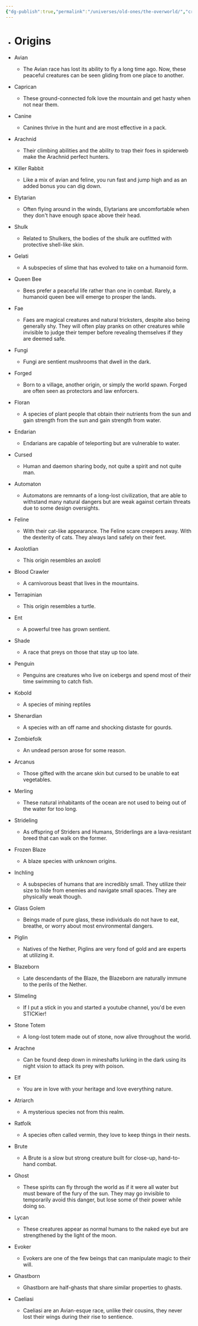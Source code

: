 ```yaml
---
{"dg-publish":true,"permalink":"/universes/old-ones/the-overworld/","created":"2024-06-18T14:39:26.720-05:00","updated":"2024-06-18T14:53:43.258-05:00"}
---
```


- # Origins
    

- Avian
	- The Avian race has lost its ability to fly a long time ago. Now, these peaceful creatures can be seen gliding from one place to another. 
    

- Caprican
	- These ground-connected folk love the mountain and get hasty when not near them.
    

- Canine
	- Canines thrive in the hunt and are most effective in a pack.
    

- Arachnid
	- Their climbing abilities and the ability to trap their foes in spiderweb make the Arachnid perfect hunters.
    

- Killer Rabbit
	- Like a mix of avian and feline, you run fast and jump high and as an added bonus you can dig down.
    

- Elytarian
	- Often flying around in the winds, Elytarians are uncomfortable when they don't have enough space above their head.
    

- Shulk
	- Related to Shulkers, the bodies of the shulk are outfitted with protective shell-like skin.
    

- Gelati
	- A subspecies of slime that has evolved to take on a humanoid form.
    

- Queen Bee
	- Bees prefer a peaceful life rather than one in combat. Rarely, a humanoid queen bee will emerge to prosper the lands.
    

- Fae
	- Faes are magical creatures and natural tricksters, despite also being generally shy. They will often play pranks on other creatures while invisible to judge their temper before revealing themselves if they are deemed safe.
    

- Fungi
	- Fungi are sentient mushrooms that dwell in the dark.


- Forged
	- Born to a village, another origin, or simply the world spawn. Forged are often seen as protectors and law enforcers.
	
- Floran
	- A species of plant people that obtain their nutrients from the sun and gain strength from the sun and gain strength from water.
    

- Endarian
	- Endarians are capable of teleporting but are vulnerable to water.
    

- Cursed
	- Human and daemon sharing body, not quite a spirit and not quite man.
    

- Automaton
	- Automatons are remnants of a long-lost civilization, that are able to withstand many natural dangers but are weak against certain threats due to some design oversights.
    

- Feline
	- With their cat-like appearance. The Feline scare creepers away. With the dexterity of cats. They always land safely on their feet.

- Axolotlian
	- This origin resembles an axolotl

- Blood Crawler
	- A carnivorous beast that lives in the mountains.
    

- Terrapinian
	- This origin resembles a turtle.
    

- Ent
	- A powerful tree has grown sentient.
    

- Shade
	- A race that preys on those that stay up too late.
    

- Penguin
	- Penguins are creatures who live on icebergs and spend most of their time swimming to catch fish.
    

- Kobold
	- A species of mining reptiles
    

- Shenardian
	- A species with an off name and shocking distaste for gourds.
    

- Zombiefolk
	- An undead person arose for some reason.
    

- Arcanus
	- Those gifted with the arcane skin but cursed to be unable to eat vegetables.

- Merling
	- These natural inhabitants of the ocean are not used to being out of the water for too long.
    

- Strideling
	- As offspring of Striders and Humans, Striderlings are a lava-resistant breed that can walk on the former.
    

- Frozen Blaze
	- A blaze species with unknown origins.
    

- Inchling
	- A subspecies of humans that are incredibly small. They utilize their size to hide from enemies and navigate small spaces. They are physically weak though.
    

- Glass Golem
	- Beings made of pure glass, these individuals do not have to eat, breathe, or worry about most environmental dangers.
    

- Piglin
	- Natives of the Nether, Piglins are very fond of gold and are experts at utilizing it.
    

- Blazeborn
	- Late descendants of the Blaze, the Blazeborn are naturally immune to the perils of the Nether.
    

- Slimeling
    - If I put a stick in you and started a youtube channel, you'd be even STICKier!
    

- Stone Totem
    - A long-lost totem made out of stone, now alive throughout the world.
    

- Arachne
    - Can be found deep down in mineshafts lurking in the dark using its night vision to attack its prey with poison.
    

- Elf
    - You are in love with your heritage and love everything nature.
    

- Atriarch
    - A mysterious species not from this realm.
    

- Ratfolk
    - A species often called vermin, they love to keep things in their nests.
    

- Brute
    - A Brute is a slow but strong creature built for close-up, hand-to-hand combat.
    

- Ghost
    - These spirits can fly through the world as if it were all water but must beware of the fury of the sun. They may go invisible to temporarily avoid this danger, but lose some of their power while doing so.
    

- Lycan
    - These creatures appear as normal humans to the naked eye but are strengthened by the light of the moon.
    

- Evoker
    - Evokers are one of the few beings that can manipulate magic to their will.
    

- Ghastborn
    - Ghastborn are half-ghasts that share similar properties to ghasts.
    

- Caeliasi
    - Caeliasi are an Avian-esque race, unlike their cousins, they never lost their wings during their rise to sentience.